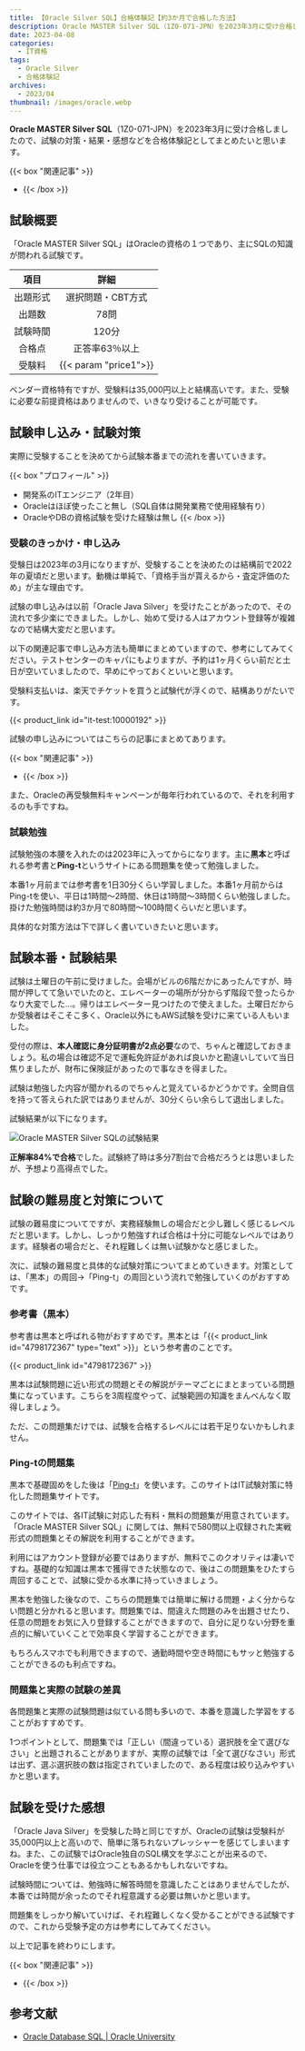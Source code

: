 ```yaml
---
title: 【Oracle Silver SQL】合格体験記【約3か月で合格した方法】
description: Oracle MASTER Silver SQL（1Z0-071-JPN）を2023年3月に受け合格しましたので、試験の対策・結果・感想などを合格体験記としてまとめたいと思います。
date: 2023-04-08
categories: 
  - IT資格
tags: 
  - Oracle Silver
  - 合格体験記
archives: 
  - 2023/04
thumbnail: /images/oracle.webp
---
```


**Oracle MASTER Silver SQL**（1Z0-071-JPN）を2023年3月に受け合格しましたので、試験の対策・結果・感想などを合格体験記としてまとめたいと思います。

<!--more-->

{{< box "関連記事" >}}
* [](qualification-oraclemastersilversql-measures)
{{< /box >}}

## 試験概要

「Oracle MASTER Silver SQL」はOracleの資格の１つであり、主にSQLの知識が問われる試験です。

|項目|詳細|
| :---: | :---: |
|出題形式|選択問題・CBT方式|
|出題数|78問|
|試験時間|120分|
|合格点|正答率63％以上|
|受験料|{{< param "price1">}}|

ベンダー資格特有ですが、受験料は35,000円以上と結構高いです。また、受験に必要な前提資格はありませんので、いきなり受けることが可能です。

## 試験申し込み・試験対策

実際に受験することを決めてから試験本番までの流れを書いていきます。

{{< box "プロフィール" >}}
* 開発系のITエンジニア（2年目）
* Oracleはほぼ使ったこと無し（SQL自体は開発業務で使用経験有り）
* OracleやDBの資格試験を受けた経験は無し
{{< /box >}}

### 受験のきっかけ・申し込み

受験日は2023年の3月になりますが、受験することを決めたのは結構前で2022年の夏頃だと思います。動機は単純で、「資格手当が貰えるから・査定評価のため」が主な理由です。

試験の申し込みは以前「Oracle Java Silver」を受けたことがあったので、その流れで多少楽にできました。しかし、始めて受ける人はアカウント登録等が複雑なので結構大変だと思います。

以下の関連記事で申し込み方法も簡単にまとめていますので、参考にしてみてください。テストセンターのキャパにもよりますが、予約は1ヶ月くらい前だと土日が空いていましたので、早めにやっておくといいと思います。

受験料支払いは、楽天でチケットを買うと試験代が浮くので、結構ありがたいです。

{{< product_link id="it-test:10000192" >}}

試験の申し込みについてはこちらの記事にまとめてあります。

{{< box "関連記事" >}}
* [](javasilver-se11-application)
{{< /box >}}

また、Oracleの再受験無料キャンペーンが毎年行われているので、それを利用するのも手ですね。

### 試験勉強

試験勉強の本腰を入れたのは2023年に入ってからになります。主に**黒本**と呼ばれる参考書と**Ping-t**というサイトにある問題集を使って勉強しました。

本番1ヶ月前までは参考書を1日30分くらい学習しました。本番1ヶ月前からはPing-tを使い、平日は1時間～2時間、休日は1時間～3時間くらい勉強しました。掛けた勉強時間は約3か月で80時間～100時間くらいだと思います。

具体的な対策方法は下で詳しく書いていきたいと思います。

## 試験本番・試験結果

試験は土曜日の午前に受けました。会場がビルの6階だかにあったんですが、時間が押してて急いでいたのと、エレベーターの場所が分からず階段で登ったらかなり大変でした…。帰りはエレベーター見つけたので使えました。土曜日だからか受験者はそこそこ多く、Oracle以外にもAWS試験を受けに来ている人もいました。

受付の際は、**本人確認に身分証明書が2点必要**なので、ちゃんと確認しておきましょう。私の場合は確認不足で運転免許証があれば良いかと勘違いしていて当日焦りましたが、財布に保険証があったので事なきを得ました。

試験は勉強した内容が聞かれるのでちゃんと覚えているかどうかです。全問自信を持って答えられた訳ではありませんが、30分くらい余らして退出しました。

試験結果が以下になります。

![Oracle MASTER Silver SQLの試験結果](/images/qualification-oraclemastersilversql-01.png)

**正解率84%で合格**でした。試験終了時は多分7割台で合格だろうとは思いましたが、予想より高得点でした。

## 試験の難易度と対策について

試験の難易度についてですが、実務経験無しの場合だと少し難しく感じるレベルだと思います。しかし、しっかり勉強すれば合格は十分に可能なレベルではあります。経験者の場合だと、それ程難しくは無い試験かなと感じました。

次に、試験の難易度と具体的な試験対策についてまとめていきます。対策としては、「黒本」の周回→「Ping-t」の周回という流れで勉強していくのがおすすめです。

### 参考書（黒本）

参考書は黒本と呼ばれる物がおすすめです。黒本とは「{{< product_link id="4798172367" type="text" >}}」という参考書のことです。

{{< product_link id="4798172367" >}}

黒本は試験問題に近い形式の問題とその解説がテーマごとにまとまっている問題集になっています。こちらを3周程度やって、試験範囲の知識をまんべんなく取得しましょう。

ただ、この問題集だけでは、試験を合格するレベルには若干足りないかもしれません。

### Ping-tの問題集

黒本で基礎固めをした後は「[Ping-t](https://mondai.ping-t.com/g)」を使います。このサイトはIT試験対策に特化した問題集サイトです。

このサイトでは、各IT試験に対応した有料・無料の問題集が用意されています。「Oracle MASTER Silver SQL」に関しては、無料で580問以上収録された実戦形式の問題集とその解説を利用することができます。

利用にはアカウント登録が必要ではありますが、無料でこのクオリティは凄いですね。基礎的な知識は黒本で獲得できた状態なので、後はこの問題集をひたすら周回することで、試験に受かる水準に持っていきましょう。

黒本を勉強した後なので、こちらの問題集では簡単に解ける問題・よく分からない問題と分かれると思います。問題集では、間違えた問題のみを出題させたり、任意の問題をお気に入り登録することができますので、自分に足りない分野を重点的に解いていくことで効率良く学習することができます。

もちろんスマホでも利用できますので、通勤時間や空き時間にもサッと勉強することができるのも利点ですね。

### 問題集と実際の試験の差異

各問題集と実際の試験問題は似ている問も多いので、本番を意識した学習をすることがおすすめです。

1つポイントとして、問題集では「正しい（間違っている）選択肢を全て選びなさい」と出題されることがありますが、実際の試験では「全て選びなさい」形式は出ず、選ぶ選択肢の数は指定されていましたので、ある程度は絞り込みやすいかと思います。

## 試験を受けた感想

「Oracle Java Silver」を受験した時と同じですが、Oracleの試験は受験料が35,000円以上と高いので、簡単に落ちれないプレッシャーを感じてしまいますね。また、この試験ではOracle独自のSQL構文を学ぶことが出来るので、Oracleを使う仕事では役立つこともあるかもしれないですね。

試験時間については、勉強時に解答時間を意識したことはありませんでしたが、本番では時間が余ったのでそれ程意識する必要は無いかと思います。

問題集をしっかり解いていけば、それ程難しくなく受かることができる試験ですので、これから受験予定の方は参考にしてみてください。

以上で記事を終わりにします。

{{< box "関連記事" >}}
* [](qualification-oraclemastersilverdba)
{{< /box >}}

## 参考文献

* [Oracle Database SQL | Oracle University](https://education.oracle.com/ja/oracle-database-sql/pexam_1Z0-071)